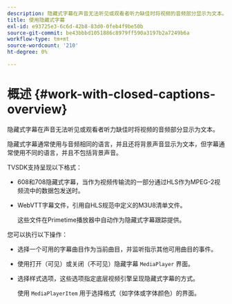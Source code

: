 ```yaml
---
description: 隐藏式字幕在声音无法听见或观看者听力缺佳时将视频的音频部分显示为文本。
title: 使用隐藏式字幕
exl-id: e93725e3-6c6d-42b8-83d0-0feb4f9be50b
source-git-commit: be43bbbd1051886c8979ff590a3197b2a7249b6a
workflow-type: tm+mt
source-wordcount: '210'
ht-degree: 0%

---
```


# 概述 {#work-with-closed-captions-overview}

隐藏式字幕在声音无法听见或观看者听力缺佳时将视频的音频部分显示为文本。

隐藏式字幕通常使用与音频相同的语言，并且还将背景声音显示为文本，但字幕通常使用不同的语言，并且不包括背景声音。

TVSDK支持呈现以下格式：

* 608和708隐藏式字幕，当作为视频传输流的一部分通过HLS作为MPEG-2视频流中的数据包发送时。
* WebVTT字幕文件，引用自HLS规范中定义的M3U8清单文件。

   这些文件在Primetime播放器中自动作为隐藏式字幕跟踪提供。

您可以执行以下操作：

* 选择一个可用的字幕曲目作为当前曲目，并监听指示其他可用曲目的事件。
* 使用打开（可见）或关闭（不可见）隐藏字幕 `MediaPlayer` 界面。
* 选择样式选项，这些选项指定底层视频引擎呈现隐藏式字幕的方式。

   使用 `MediaPlayerItem` 用于选择格式（如字体或字体颜色）的界面。

